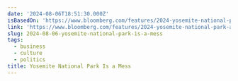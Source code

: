```yaml
---
date: '2024-08-06T18:51:30.000Z'
isBasedOn: 'https://www.bloomberg.com/features/2024-yosemite-national-park-aramark-mess/'
link: 'https://www.bloomberg.com/features/2024-yosemite-national-park-aramark-mess/'
slug: 2024-08-06-yosemite-national-park-is-a-mess
tags:
  - business
  - culture
  - politics
title: Yosemite National Park Is a Mess
---
```

 
